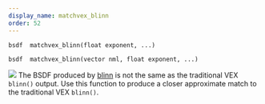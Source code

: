 ```yaml
---
display_name: matchvex_blinn
order: 52
---
```

`bsdf  matchvex_blinn(float exponent, ...)`

`bsdf  matchvex_blinn(vector nml, float exponent, ...)`

![](../../images/rendering/matchvex_blinn.png)
The BSDF produced by [blinn](blinn.html "Returns a Blinn BSDF or computes Blinn shading.") is not the same as the traditional VEX
`blinn()` output. Use this function to produce a closer approximate match to
the traditional VEX `blinn()`.
